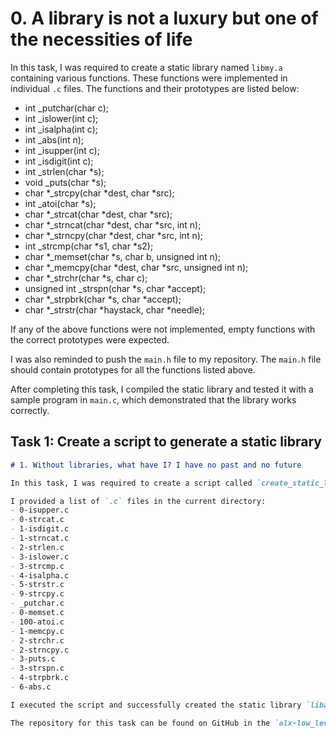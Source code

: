 # 0. A library is not a luxury but one of the necessities of life

In this task, I was required to create a static library named `libmy.a` containing various functions. These functions were implemented in individual `.c` files. The functions and their prototypes are listed below:

- int _putchar(char c);
- int _islower(int c);
- int _isalpha(int c);
- int _abs(int n);
- int _isupper(int c);
- int _isdigit(int c);
- int _strlen(char *s);
- void _puts(char *s);
- char *_strcpy(char *dest, char *src);
- int _atoi(char *s);
- char *_strcat(char *dest, char *src);
- char *_strncat(char *dest, char *src, int n);
- char *_strncpy(char *dest, char *src, int n);
- int _strcmp(char *s1, char *s2);
- char *_memset(char *s, char b, unsigned int n);
- char *_memcpy(char *dest, char *src, unsigned int n);
- char *_strchr(char *s, char c);
- unsigned int _strspn(char *s, char *accept);
- char *_strpbrk(char *s, char *accept);
- char *_strstr(char *haystack, char *needle);

If any of the above functions were not implemented, empty functions with the correct prototypes were expected.

I was also reminded to push the `main.h` file to my repository. The `main.h` file should contain prototypes for all the functions listed above.

After completing this task, I compiled the static library and tested it with a sample program in `main.c`, which demonstrated that the library works correctly.

## Task 1: Create a script to generate a static library

```markdown
# 1. Without libraries, what have I? I have no past and no future

In this task, I was required to create a script called `create_static_lib.sh` that generates a static library named `liball.a` from all the `.c` files present in the current directory.

I provided a list of `.c` files in the current directory:
- 0-isupper.c
- 0-strcat.c
- 1-isdigit.c
- 1-strncat.c
- 2-strlen.c
- 3-islower.c
- 3-strcmp.c
- 4-isalpha.c
- 5-strstr.c
- 9-strcpy.c
- _putchar.c
- 0-memset.c
- 100-atoi.c
- 1-memcpy.c
- 2-strchr.c
- 2-strncpy.c
- 3-puts.c
- 3-strspn.c
- 4-strpbrk.c
- 6-abs.c

I executed the script and successfully created the static library `liball.a` containing the compiled object files from these source files.

The repository for this task can be found on GitHub in the `alx-low_level_programming` repository, specifically within the `0x09-static_libraries` directory, and includes the `create_static_lib.sh` script.

